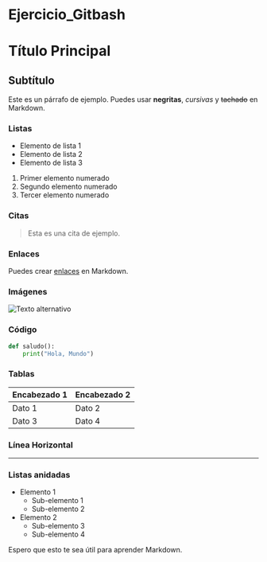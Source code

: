 # Ejercicio_Gitbash
# Título Principal

## Subtítulo

Este es un párrafo de ejemplo. Puedes usar **negritas**, *cursivas* y ~~tachado~~ en Markdown.

### Listas

- Elemento de lista 1
- Elemento de lista 2
- Elemento de lista 3

1. Primer elemento numerado
2. Segundo elemento numerado
3. Tercer elemento numerado

### Citas

> Esta es una cita de ejemplo.

### Enlaces

Puedes crear [enlaces](https://www.ejemplo.com) en Markdown.

### Imágenes

![Texto alternativo](https://www.ejemplo.com/imagen.jpg)

### Código

```python
def saludo():
    print("Hola, Mundo")
```

### Tablas

| Encabezado 1 | Encabezado 2 |
| ------------ | ------------ |
| Dato 1       | Dato 2       |
| Dato 3       | Dato 4       |

### Línea Horizontal

---

### Listas anidadas

- Elemento 1
  - Sub-elemento 1
  - Sub-elemento 2
- Elemento 2
  - Sub-elemento 3
  - Sub-elemento 4

Espero que esto te sea útil para aprender Markdown.